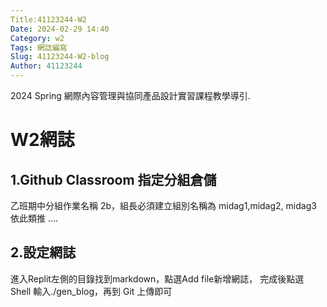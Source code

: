 ```yaml
---
Title:41123244-W2
Date: 2024-02-29 14:40
Category: w2
Tags: 網誌編寫
Slug: 41123244-W2-blog
Author: 41123244
---
```


2024 Spring 網際內容管理與協同產品設計實習課程教學導引.
<!-- PELICAN_END_SUMMARY -->

# W2網誌
## 1.Github Classroom 指定分組倉儲
乙班期中分組作業名稱 2b，組長必須建立組別名稱為 midag1,midag2, midag3 依此類推 ....
## 2.設定網誌
進入Replit左側的目錄找到markdown，點選Add file新增網誌，
完成後點選 Shell 輸入./gen_blog，再到 Git 上傳即可